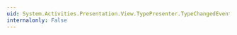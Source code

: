 ```yaml
---
uid: System.Activities.Presentation.View.TypePresenter.TypeChangedEvent
internalonly: False
---
```


